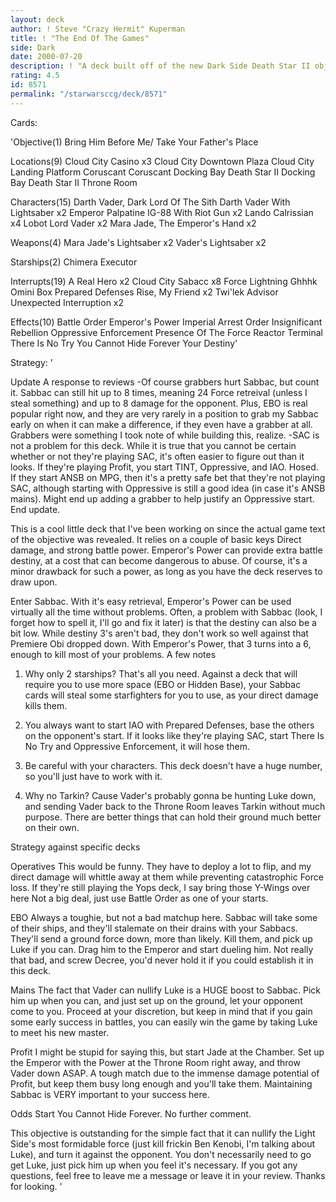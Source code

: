 ```yaml
---
layout: deck
author: ! Steve "Crazy Hermit" Kuperman
title: ! "The End Of The Games"
side: Dark
date: 2000-07-20
description: ! "A deck built off of the new Dark Side Death Star II objective, with some major twists."
rating: 4.5
id: 8571
permalink: "/starwarsccg/deck/8571"
---
```

Cards: 

'Objective(1)
Bring Him Before Me/ Take Your Father's Place

Locations(9)
Cloud City Casino x3
Cloud City Downtown Plaza
Cloud City Landing Platform
Coruscant
Coruscant Docking Bay
Death Star II Docking Bay
Death Star II Throne Room

Characters(15)
Darth Vader, Dark Lord Of The Sith
Darth Vader With Lightsaber x2
Emperor Palpatine
IG-88 With Riot Gun x2
Lando Calrissian x4
Lobot
Lord Vader x2
Mara Jade, The Emperor's Hand x2

Weapons(4)
Mara Jade's Lightsaber x2
Vader's Lightsaber x2

Starships(2)
Chimera
Executor

Interrupts(19)
A Real Hero x2
Cloud City Sabacc x8
Force Lightning
Ghhhk
Omini Box
Prepared Defenses
Rise, My Friend x2
Twi'lek Advisor
Unexpected Interruption x2

Effects(10)
Battle Order
Emperor's Power
Imperial Arrest Order
Insignificant Rebellion
Oppressive Enforcement
Presence Of The Force
Reactor Terminal
There Is No Try
You Cannot Hide Forever
Your Destiny'

Strategy: '

Update
A response to reviews
-Of course grabbers hurt Sabbac, but count it. Sabbac can still hit up to 8 times, meaning 24 Force retreival (unless I steal something) and up to 8 damage for the opponent. Plus, EBO is real popular right now, and they are very rarely in a position to grab my Sabbac early on when it can make a difference, if they even have a grabber at all. Grabbers were something I took note of while building this, realize.
-SAC is not a problem for this deck. While it is true that you cannot be certain whether or not they're playing SAC, it's often easier to figure out than it looks. If they're playing Profit, you start TINT, Oppressive, and IAO. Hosed. If they start ANSB on MPG, then it's a pretty safe bet that they're not playing SAC, although starting with Oppressive is still a good idea (in case it's ANSB mains). Might end up adding a grabber to help justify an Oppressive start.
End update.


This is a cool little deck that I've been working on since the actual game text of the objective was revealed. It relies on a couple of basic keys Direct damage, and strong battle power. Emperor's Power can provide extra battle destiny, at a cost that can become dangerous to abuse. Of course, it's a minor drawback for such a power, as long as you have the deck reserves to draw upon.

Enter Sabbac. With it's easy retrieval, Emperor's Power can be used virtually all the time without problems. Often, a problem with Sabbac (look, I forget how to spell it, I'll go and fix it later) is that the destiny can also be a bit low. While destiny 3's aren't bad, they don't work so well against that Premiere Obi dropped down. With Emperor's Power, that 3 turns into a 6, enough to kill most of your problems. A few notes

1) Why only 2 starships? That's all you need. Against a deck that will require you to use more space (EBO or Hidden Base), your Sabbac cards will steal some starfighters for you to use, as your direct damage kills them.

2) You always want to start IAO with Prepared Defenses, base the others on the opponent's start. If it looks like they're playing SAC, start There Is No Try and Oppressive Enforcement, it will hose them.

3) Be careful with your characters. This deck doesn't have a huge number, so you'll just have to work with it.

4) Why no Tarkin? Cause Vader's probably gonna be hunting Luke down, and sending Vader back to the Throne Room leaves Tarkin without much purpose. There are better things that can hold their ground much better on their own.


Strategy against specific decks

Operatives This would be funny. They have to deploy a lot to flip, and my direct damage will whittle away at them while preventing catastrophic Force loss. If they're still playing the Yops deck, I say bring those Y-Wings over here Not a big deal, just use Battle Order as one of your starts.

EBO Always a toughie, but not a bad matchup here. Sabbac will take some of their ships, and they'll stalemate on their drains with your Sabbacs. They'll send a ground force down, more than likely. Kill them, and pick up Luke if you can. Drag him to the Emperor and start dueling him. Not really that bad, and screw Decree, you'd never hold it if you could establish it in this deck.

Mains The fact that Vader can nullify Luke is a HUGE boost to Sabbac. Pick him up when you can, and just set up on the ground, let your opponent come to you. Proceed at your discretion, but keep in mind that if you gain some early success in battles, you can easily win the game by taking Luke to meet his new master.

Profit I might be stupid for saying this, but start Jade at the Chamber. Set up the Emperor with the Power at the Throne Room right away, and throw Vader down ASAP. A tough match due to the immense damage potential of Profit, but keep them busy long enough and you'll take them. Maintaining Sabbac is VERY important to your success here.


Odds Start You Cannot Hide Forever. No further comment.

This objective is outstanding for the simple fact that it can nullify the Light Side's most formidable force (just kill frickin Ben Kenobi, I'm talking about Luke), and turn it against the opponent. You don't necessarily need to go get Luke, just pick him up when you feel it's necessary. If you got any questions, feel free to leave me a message or leave it in your review. Thanks for looking.
'
